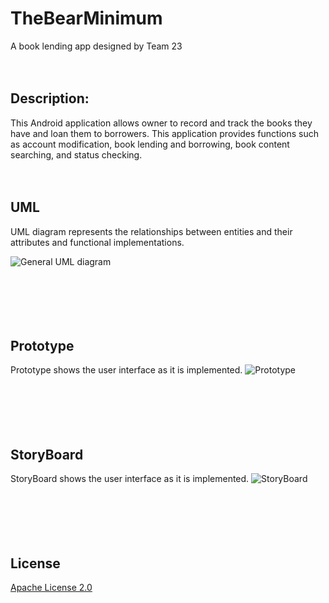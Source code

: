 # TheBearMinimum
A book lending app designed by Team 23<br /><br /><br />




## **Description**:

This Android application allows owner to record and track the books they have and loan them to borrowers. This application provides functions such as account modification, 
book lending and borrowing, book content searching, and status checking. <br /><br /><br />



## **UML**


UML diagram represents the relationships between entities and their attributes and functional implementations.

![General UML diagram](https://user-images.githubusercontent.com/58434423/98071801-c43cb900-1e21-11eb-946f-3a2d8d95da5c.png)
<br /><br /><br /><br /><br /><br />

## **Prototype**



Prototype shows the user interface as it is implemented.
![Prototype](https://user-images.githubusercontent.com/59704757/98313751-c45bc680-1f91-11eb-9e43-efb40ab46192.png)
<br /><br /><br /><br /><br /><br />

## **StoryBoard**



StoryBoard shows the user interface as it is implemented.
![StoryBoard](https://user-images.githubusercontent.com/59704757/98313784-d76e9680-1f91-11eb-99c9-9fea4e9b4faa.png)
<br /><br /><br /><br /><br /><br />



## License

[Apache License 2.0](https://choosealicense.com/licenses/apache-2.0/)
<br /><br /><br /><br /><br /><br />





